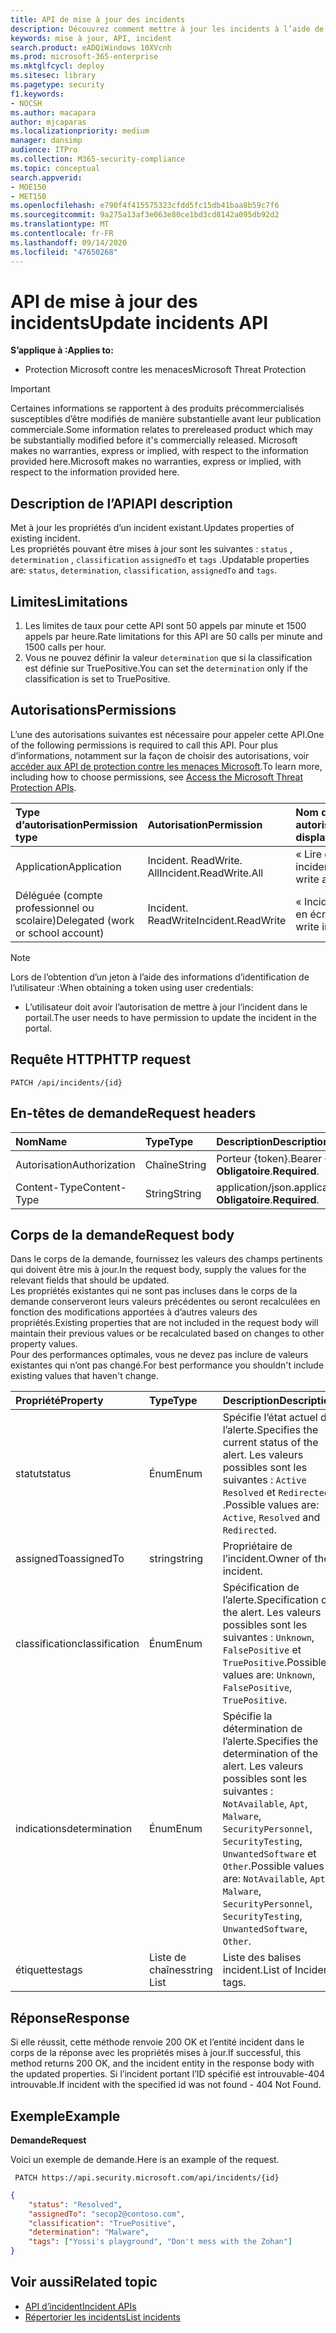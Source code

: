 ```yaml
---
title: API de mise à jour des incidents
description: Découvrez comment mettre à jour les incidents à l’aide de l’API Microsoft Threat Protection
keywords: mise à jour, API, incident
search.product: eADQiWindows 10XVcnh
ms.prod: microsoft-365-enterprise
ms.mktglfcycl: deploy
ms.sitesec: library
ms.pagetype: security
f1.keywords:
- NOCSH
ms.author: macapara
author: mjcaparas
ms.localizationpriority: medium
manager: dansimp
audience: ITPro
ms.collection: M365-security-compliance
ms.topic: conceptual
search.appverid:
- MOE150
- MET150
ms.openlocfilehash: e790f4f415575323cfdd5fc15db41baa8b59c7f6
ms.sourcegitcommit: 9a275a13af3e063e80ce1bd3cd8142a095db92d2
ms.translationtype: MT
ms.contentlocale: fr-FR
ms.lasthandoff: 09/14/2020
ms.locfileid: "47650268"
---
```

# <a name="update-incidents-api"></a><span data-ttu-id="30f53-104">API de mise à jour des incidents</span><span class="sxs-lookup"><span data-stu-id="30f53-104">Update incidents API</span></span>

<span data-ttu-id="30f53-105">**S’applique à :**</span><span class="sxs-lookup"><span data-stu-id="30f53-105">**Applies to:**</span></span>
- <span data-ttu-id="30f53-106">Protection Microsoft contre les menaces</span><span class="sxs-lookup"><span data-stu-id="30f53-106">Microsoft Threat Protection</span></span>

>[!IMPORTANT] 
><span data-ttu-id="30f53-107">Certaines informations se rapportent à des produits précommercialisés susceptibles d’être modifiés de manière substantielle avant leur publication commerciale.</span><span class="sxs-lookup"><span data-stu-id="30f53-107">Some information relates to prereleased product which may be substantially modified before it's commercially released.</span></span> <span data-ttu-id="30f53-108">Microsoft makes no warranties, express or implied, with respect to the information provided here.</span><span class="sxs-lookup"><span data-stu-id="30f53-108">Microsoft makes no warranties, express or implied, with respect to the information provided here.</span></span>


## <a name="api-description"></a><span data-ttu-id="30f53-109">Description de l’API</span><span class="sxs-lookup"><span data-stu-id="30f53-109">API description</span></span>
<span data-ttu-id="30f53-110">Met à jour les propriétés d’un incident existant.</span><span class="sxs-lookup"><span data-stu-id="30f53-110">Updates properties of existing incident.</span></span>
<br><span data-ttu-id="30f53-111">Les propriétés pouvant être mises à jour sont les suivantes : ```status``` , ```determination``` , ```classification``` ```assignedTo``` et ```tags``` .</span><span class="sxs-lookup"><span data-stu-id="30f53-111">Updatable properties are: ```status```, ```determination```, ```classification```, ```assignedTo``` and ```tags```.</span></span>


## <a name="limitations"></a><span data-ttu-id="30f53-112">Limites</span><span class="sxs-lookup"><span data-stu-id="30f53-112">Limitations</span></span>
1. <span data-ttu-id="30f53-113">Les limites de taux pour cette API sont 50 appels par minute et 1500 appels par heure.</span><span class="sxs-lookup"><span data-stu-id="30f53-113">Rate limitations for this API are 50 calls per minute and 1500 calls per hour.</span></span>
2. <span data-ttu-id="30f53-114">Vous ne pouvez définir la valeur ```determination``` que si la classification est définie sur TruePositive.</span><span class="sxs-lookup"><span data-stu-id="30f53-114">You can set the ```determination``` only if the classification is set to TruePositive.</span></span>


## <a name="permissions"></a><span data-ttu-id="30f53-115">Autorisations</span><span class="sxs-lookup"><span data-stu-id="30f53-115">Permissions</span></span>
<span data-ttu-id="30f53-116">L’une des autorisations suivantes est nécessaire pour appeler cette API.</span><span class="sxs-lookup"><span data-stu-id="30f53-116">One of the following permissions is required to call this API.</span></span> <span data-ttu-id="30f53-117">Pour plus d’informations, notamment sur la façon de choisir des autorisations, voir [accéder aux API de protection contre les menaces Microsoft](api-access.md).</span><span class="sxs-lookup"><span data-stu-id="30f53-117">To learn more, including how to choose permissions, see [Access the Microsoft Threat Protection APIs](api-access.md).</span></span>

<span data-ttu-id="30f53-118">Type d’autorisation</span><span class="sxs-lookup"><span data-stu-id="30f53-118">Permission type</span></span> |   <span data-ttu-id="30f53-119">Autorisation</span><span class="sxs-lookup"><span data-stu-id="30f53-119">Permission</span></span>  |   <span data-ttu-id="30f53-120">Nom d’affichage des autorisations</span><span class="sxs-lookup"><span data-stu-id="30f53-120">Permission display name</span></span>
:---|:---|:---
<span data-ttu-id="30f53-121">Application</span><span class="sxs-lookup"><span data-stu-id="30f53-121">Application</span></span> |   <span data-ttu-id="30f53-122">Incident. ReadWrite. All</span><span class="sxs-lookup"><span data-stu-id="30f53-122">Incident.ReadWrite.All</span></span> |    <span data-ttu-id="30f53-123">« Lire et écrire tous les incidents »</span><span class="sxs-lookup"><span data-stu-id="30f53-123">'Read and write all incidents'</span></span>
<span data-ttu-id="30f53-124">Déléguée (compte professionnel ou scolaire)</span><span class="sxs-lookup"><span data-stu-id="30f53-124">Delegated (work or school account)</span></span> | <span data-ttu-id="30f53-125">Incident. ReadWrite</span><span class="sxs-lookup"><span data-stu-id="30f53-125">Incident.ReadWrite</span></span> | <span data-ttu-id="30f53-126">« Incidents en lecture et en écriture »</span><span class="sxs-lookup"><span data-stu-id="30f53-126">'Read and write incidents'</span></span>

>[!NOTE]
> <span data-ttu-id="30f53-127">Lors de l’obtention d’un jeton à l’aide des informations d’identification de l’utilisateur :</span><span class="sxs-lookup"><span data-stu-id="30f53-127">When obtaining a token using user credentials:</span></span>
>- <span data-ttu-id="30f53-128">L’utilisateur doit avoir l’autorisation de mettre à jour l’incident dans le portail.</span><span class="sxs-lookup"><span data-stu-id="30f53-128">The user needs to have permission to update the incident in the portal.</span></span>


## <a name="http-request"></a><span data-ttu-id="30f53-129">Requête HTTP</span><span class="sxs-lookup"><span data-stu-id="30f53-129">HTTP request</span></span>

```
PATCH /api/incidents/{id}
```

## <a name="request-headers"></a><span data-ttu-id="30f53-130">En-têtes de demande</span><span class="sxs-lookup"><span data-stu-id="30f53-130">Request headers</span></span>

<span data-ttu-id="30f53-131">Nom</span><span class="sxs-lookup"><span data-stu-id="30f53-131">Name</span></span> | <span data-ttu-id="30f53-132">Type</span><span class="sxs-lookup"><span data-stu-id="30f53-132">Type</span></span> | <span data-ttu-id="30f53-133">Description</span><span class="sxs-lookup"><span data-stu-id="30f53-133">Description</span></span>
:---|:---|:---
<span data-ttu-id="30f53-134">Autorisation</span><span class="sxs-lookup"><span data-stu-id="30f53-134">Authorization</span></span> | <span data-ttu-id="30f53-135">Chaîne</span><span class="sxs-lookup"><span data-stu-id="30f53-135">String</span></span> | <span data-ttu-id="30f53-136">Porteur {token}.</span><span class="sxs-lookup"><span data-stu-id="30f53-136">Bearer {token}.</span></span> <span data-ttu-id="30f53-137">**Obligatoire**.</span><span class="sxs-lookup"><span data-stu-id="30f53-137">**Required**.</span></span>
<span data-ttu-id="30f53-138">Content-Type</span><span class="sxs-lookup"><span data-stu-id="30f53-138">Content-Type</span></span> | <span data-ttu-id="30f53-139">String</span><span class="sxs-lookup"><span data-stu-id="30f53-139">String</span></span> | <span data-ttu-id="30f53-140">application/json.</span><span class="sxs-lookup"><span data-stu-id="30f53-140">application/json.</span></span> <span data-ttu-id="30f53-141">**Obligatoire**.</span><span class="sxs-lookup"><span data-stu-id="30f53-141">**Required**.</span></span>


## <a name="request-body"></a><span data-ttu-id="30f53-142">Corps de la demande</span><span class="sxs-lookup"><span data-stu-id="30f53-142">Request body</span></span>
<span data-ttu-id="30f53-143">Dans le corps de la demande, fournissez les valeurs des champs pertinents qui doivent être mis à jour.</span><span class="sxs-lookup"><span data-stu-id="30f53-143">In the request body, supply the values for the relevant fields that should be updated.</span></span>
<br><span data-ttu-id="30f53-144">Les propriétés existantes qui ne sont pas incluses dans le corps de la demande conserveront leurs valeurs précédentes ou seront recalculées en fonction des modifications apportées à d’autres valeurs des propriétés.</span><span class="sxs-lookup"><span data-stu-id="30f53-144">Existing properties that are not included in the request body will maintain their previous values or be recalculated based on changes to other property values.</span></span> 
<br><span data-ttu-id="30f53-145">Pour des performances optimales, vous ne devez pas inclure de valeurs existantes qui n’ont pas changé.</span><span class="sxs-lookup"><span data-stu-id="30f53-145">For best performance you shouldn't include existing values that haven't change.</span></span>

<span data-ttu-id="30f53-146">Propriété</span><span class="sxs-lookup"><span data-stu-id="30f53-146">Property</span></span> | <span data-ttu-id="30f53-147">Type</span><span class="sxs-lookup"><span data-stu-id="30f53-147">Type</span></span> | <span data-ttu-id="30f53-148">Description</span><span class="sxs-lookup"><span data-stu-id="30f53-148">Description</span></span>
:---|:---|:---
<span data-ttu-id="30f53-149">statut</span><span class="sxs-lookup"><span data-stu-id="30f53-149">status</span></span> | <span data-ttu-id="30f53-150">Énum</span><span class="sxs-lookup"><span data-stu-id="30f53-150">Enum</span></span> | <span data-ttu-id="30f53-151">Spécifie l’état actuel de l’alerte.</span><span class="sxs-lookup"><span data-stu-id="30f53-151">Specifies the current status of the alert.</span></span> <span data-ttu-id="30f53-152">Les valeurs possibles sont les suivantes : ```Active``` ```Resolved``` et ```Redirected``` .</span><span class="sxs-lookup"><span data-stu-id="30f53-152">Possible values are: ```Active```, ```Resolved``` and ```Redirected```.</span></span>
<span data-ttu-id="30f53-153">assignedTo</span><span class="sxs-lookup"><span data-stu-id="30f53-153">assignedTo</span></span> | <span data-ttu-id="30f53-154">string</span><span class="sxs-lookup"><span data-stu-id="30f53-154">string</span></span> | <span data-ttu-id="30f53-155">Propriétaire de l’incident.</span><span class="sxs-lookup"><span data-stu-id="30f53-155">Owner of the incident.</span></span>
<span data-ttu-id="30f53-156">classification</span><span class="sxs-lookup"><span data-stu-id="30f53-156">classification</span></span> | <span data-ttu-id="30f53-157">Énum</span><span class="sxs-lookup"><span data-stu-id="30f53-157">Enum</span></span> | <span data-ttu-id="30f53-158">Spécification de l’alerte.</span><span class="sxs-lookup"><span data-stu-id="30f53-158">Specification of the alert.</span></span> <span data-ttu-id="30f53-159">Les valeurs possibles sont les suivantes : ```Unknown```, ```FalsePositive``` et ```TruePositive```.</span><span class="sxs-lookup"><span data-stu-id="30f53-159">Possible values are: ```Unknown```, ```FalsePositive```, ```TruePositive```.</span></span>
<span data-ttu-id="30f53-160">indications</span><span class="sxs-lookup"><span data-stu-id="30f53-160">determination</span></span> | <span data-ttu-id="30f53-161">Énum</span><span class="sxs-lookup"><span data-stu-id="30f53-161">Enum</span></span> | <span data-ttu-id="30f53-162">Spécifie la détermination de l’alerte.</span><span class="sxs-lookup"><span data-stu-id="30f53-162">Specifies the determination of the alert.</span></span> <span data-ttu-id="30f53-163">Les valeurs possibles sont les suivantes : ```NotAvailable```, ```Apt```, ```Malware```, ```SecurityPersonnel```, ```SecurityTesting```, ```UnwantedSoftware``` et ```Other```.</span><span class="sxs-lookup"><span data-stu-id="30f53-163">Possible values are: ```NotAvailable```, ```Apt```, ```Malware```, ```SecurityPersonnel```, ```SecurityTesting```, ```UnwantedSoftware```, ```Other```.</span></span>
<span data-ttu-id="30f53-164">étiquettes</span><span class="sxs-lookup"><span data-stu-id="30f53-164">tags</span></span> | <span data-ttu-id="30f53-165">Liste de chaînes</span><span class="sxs-lookup"><span data-stu-id="30f53-165">string List</span></span> | <span data-ttu-id="30f53-166">Liste des balises incident.</span><span class="sxs-lookup"><span data-stu-id="30f53-166">List of Incident tags.</span></span>



## <a name="response"></a><span data-ttu-id="30f53-167">Réponse</span><span class="sxs-lookup"><span data-stu-id="30f53-167">Response</span></span>
<span data-ttu-id="30f53-168">Si elle réussit, cette méthode renvoie 200 OK et l’entité incident dans le corps de la réponse avec les propriétés mises à jour.</span><span class="sxs-lookup"><span data-stu-id="30f53-168">If successful, this method returns 200 OK, and the incident entity in the response body with the updated properties.</span></span> <span data-ttu-id="30f53-169">Si l’incident portant l’ID spécifié est introuvable-404 introuvable.</span><span class="sxs-lookup"><span data-stu-id="30f53-169">If incident with the specified id was not found - 404 Not Found.</span></span>


## <a name="example"></a><span data-ttu-id="30f53-170">Exemple</span><span class="sxs-lookup"><span data-stu-id="30f53-170">Example</span></span>

<span data-ttu-id="30f53-171">**Demande**</span><span class="sxs-lookup"><span data-stu-id="30f53-171">**Request**</span></span>

<span data-ttu-id="30f53-172">Voici un exemple de demande.</span><span class="sxs-lookup"><span data-stu-id="30f53-172">Here is an example of the request.</span></span>

```
 PATCH https://api.security.microsoft.com/api/incidents/{id}
```

```json
{
    "status": "Resolved",
    "assignedTo": "secop2@contoso.com",
    "classification": "TruePositive",
    "determination": "Malware",
    "tags": ["Yossi's playground", "Don't mess with the Zohan"]
}
```


## <a name="related-topic"></a><span data-ttu-id="30f53-173">Voir aussi</span><span class="sxs-lookup"><span data-stu-id="30f53-173">Related topic</span></span>
- [<span data-ttu-id="30f53-174">API d’incident</span><span class="sxs-lookup"><span data-stu-id="30f53-174">Incident APIs</span></span>](api-incident.md)
- [<span data-ttu-id="30f53-175">Répertorier les incidents</span><span class="sxs-lookup"><span data-stu-id="30f53-175">List incidents</span></span>](api-list-incidents.md)